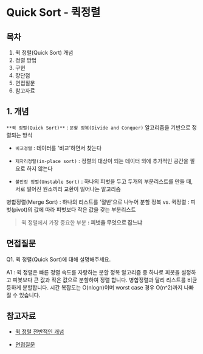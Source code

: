 # Quick Sort - 퀵정렬

## 목차
1. 퀵 정렬(Quick Sort) 개념
2. 정렬 방법
3. 구현
4. 장단점
5. 면접질문
6. 참고자료




## 1. 개념

`**퀵 정렬(Quick Sort)**` 
: `분할 정복(Divide and Conquer)` 알고리즘을 기반으로 정렬되는 방식


- `비교정렬` : 데이터를 '비교'하면서 찾는다

- `제자리정렬(in-place sort)` : 정렬의 대상이 되는 데이터 외에 추가적인 공간을 필요로 하지 않는다

- `불안정 정렬(Unstable Sort)` : 하나의 피벗을 두고 두개의 부분리스트를 만들 때, 서로 떨어진 원소끼리 교환이 일어나는 알고리즘



병합정렬(Merge Sort) : 하나의 리스트를 '절반'으로 나누어 분할 정복
vs.
퀵정렬 : 피벗(pivot)의 값에 따라 피벗보다 작은 값을 갖는 부분리스트


> 퀵 정렬에서 가장 중요한 부분
> **: 피벗을 무엇으로 잡느냐**



## 면접질문

Q1. 퀵 정렬(Quick Sort)에 대해 설명해주세요.

A1 : 퀵 정렬은 빠른 정렬 속도를 자랑하는 분할 정복 알고리즘 중 하나로 피봇을 설정하고 피봇보다 큰 값과 작은 값으로 분할하여 정렬 합니다.
병합정렬과 달리 리스트를 비균등하게 분할합니다.
시간 복잡도는 O(nlogn)이며 worst case 경우 O(n^2)까지 나빠질 수 있습니다.





## 참고자료

- [퀵 정렬 전반적인 개념](https://st-lab.tistory.com/250)


- [면접질문](https://dev-coco.tistory.com/160)
